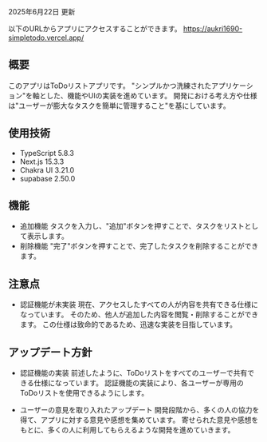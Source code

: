 2025年6月22日 更新

以下のURLからアプリにアクセスすることができます。
https://aukri1690-simpletodo.vercel.app/

## 概要
このアプリはToDoリストアプリです。
"シンプルかつ洗練されたアプリケーション"を軸とした、機能やUIの実装を進めています。
開発における考え方や仕様は"ユーザーが膨大なタスクを簡単に管理すること"を基にしています。

## 使用技術
- TypeScript 5.8.3
- Next.js 15.3.3
- Chakra UI 3.21.0
- supabase 2.50.0

## 機能
- 追加機能
タスクを入力し、"追加"ボタンを押すことで、タスクをリストとして表示します。
- 削除機能
"完了"ボタンを押すことで、完了したタスクを削除することができます。

## 注意点
- 認証機能が未実装
現在、アクセスしたすべての人が内容を共有できる仕様になっています。
そのため、他人が追加した内容を閲覧・削除することができます。
この仕様は致命的であるため、迅速な実装を目指しています。

## アップデート方針
- 認証機能の実装
前述したように、ToDoリストをすべてのユーザーで共有できる仕様になっています。
認証機能の実装により、各ユーザーが専用のToDoリストを使用できるようにします。

- ユーザーの意見を取り入れたアップデート
開発段階から、多くの人の協力を得て、アプリに対する意見や感想を集めています。
寄せられた意見や感想をもとに、多くの人に利用してもらえるような開発を進めていきます。